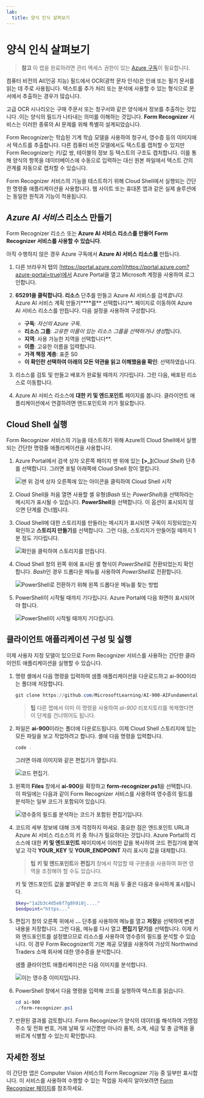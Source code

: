 ```yaml
---
lab:
  title: 양식 인식 살펴보기
---
```


# 양식 인식 살펴보기

> **참고** 이 랩을 완료하려면 관리 액세스 권한이 있는 [Azure 구독](https://azure.microsoft.com/free?azure-portal=true)이 필요합니다.

컴퓨터 비전의 AI(인공 지능) 필드에서 OCR(광학 문자 인식)은 인쇄 또는 필기 문서를 읽는 데 주로 사용됩니다. 텍스트를 추가 처리 또는 분석에 사용할 수 있는 형식으로 문서에서 추출하는 경우가 많습니다.

고급 OCR 시나리오는 구매 주문서 또는 청구서와 같은 양식에서 정보를 추출하는 것입니다 .이는 양식의 필드가 나타내는 의미를 이해하는 것입니다. **Form Recognizer** 서비스는 이러한 종류의 AI 문제를 위해 특별히 설계되었습니다.

Form Recognizer는 학습된 기계 학습 모델을 사용하여 청구서, 영수증 등의 이미지에서 텍스트를 추출합니다. 다른 컴퓨터 비전 모델에서도 텍스트를 캡처할 수 있지만 Form Recognizer는 키/값 쌍, 테이블의 정보 등 텍스트의 구조도 캡처합니다. 이를 통해 양식의 항목을 데이터베이스에 수동으로 입력하는 대신 원본 파일에서 텍스트 간의 관계를 자동으로 캡처할 수 있습니다. 

Form Recognizer 서비스의 기능을 테스트하기 위해 Cloud Shell에서 실행되는 간단한 명령줄 애플리케이션을 사용합니다. 웹 사이트 또는 휴대폰 앱과 같은 실제 솔루션에는 동일한 원칙과 기능이 적용됩니다.

## *Azure AI 서비스* 리소스 만들기

Form Recognizer 리소스 또는 **Azure AI 서비스 리소스를 **만들어 Form Recognizer** 서비스를 사용할 수 있습니다**.

아직 수행하지 않은 경우 Azure 구독에서 **Azure AI 서비스 리소스를** 만듭니다.

1. 다른 브라우저 탭의 [https://portal.azure.com](https://portal.azure.com?azure-portal=true)에서 Azure Portal을 열고 Microsoft 계정을 사용하여 로그인합니다.

1. **65291을 클릭합니다. 리소스** 단추를 만들고 Azure AI 서비스를 검색*합니다*. Azure AI 서비스 계획 만들기****를** 선택합니다**. 페이지로 이동하여 Azure AI 서비스 리소스를 만듭니다. 다음 설정을 사용하여 구성합니다.
    - **구독**: *자신의 Azure 구독*.
    - **리소스 그룹**: *고유한 이름이 있는 리소스 그룹을 선택하거나 생성*합니다.
    - **지역**: 사용 가능한 지역을 선택합니다**.
    - **이름**: 고유한 이름을 입력합니다.
    - **가격 책정 계층**: 표준 S0
    - **이 확인란 선택하여 아래의 모든 약관을 읽고 이해했음을 확인**: 선택하였습니다.

1. 리소스를 검토 및 만들고 배포가 완료될 때까지 기다립니다. 그런 다음, 배포된 리소스로 이동합니다.

1. Azure AI 서비스 리소스에 **대한 키 및 엔드포인트** 페이지를 봅니다. 클라이언트 애플리케이션에서 연결하려면 엔드포인트와 키가 필요합니다.

## Cloud Shell 실행

Form Recognizer 서비스의 기능을 테스트하기 위해 Azure의 Cloud Shell에서 실행되는 간단한 명령줄 애플리케이션을 사용합니다. 

1. Azure Portal에서 검색 상자 오른쪽 페이지 맨 위에 있는 **[>_]**(*Cloud Shell*) 단추를 선택합니다. 그러면 포털 아래쪽에 Cloud Shell 창이 열립니다. 

    ![맨 위 검색 상자 오른쪽에 있는 아이콘을 클릭하여 Cloud Shell 시작](media/analyze-receipts/powershell-portal-guide-1.png)

1. Cloud Shell을 처음 열면 사용할 셸 유형(*Bash* 또는 *PowerShell*)을 선택하라는 메시지가 표시될 수 있습니다. **PowerShell**을 선택합니다. 이 옵션이 표시되지 않으면 단계를 건너뜁니다.  

1. Cloud Shell에 대한 스토리지를 만들라는 메시지가 표시되면 구독이 지정되었는지 확인하고 **스토리지 만들기**를 선택합니다. 그런 다음, 스토리지가 만들어질 때까지 1분 정도 기다립니다.

    ![확인을 클릭하여 스토리지를 만듭니다.](media/analyze-receipts/powershell-portal-guide-2.png)

1. Cloud Shell 창의 왼쪽 위에 표시된 셸 형식이 *PowerShell*로 전환되었는지 확인합니다. *Bash*인 경우 드롭다운 메뉴를 사용하여 *PowerShell*로 전환합니다.

    ![PowerShell로 전환하기 위해 왼쪽 드롭다운 메뉴를 찾는 방법](media/analyze-receipts/powershell-portal-guide-3.png) 

1. PowerShell이 시작될 때까지 기다립니다. Azure Portal에 다음 화면이 표시되어야 합니다.  

    ![PowerShell이 시작될 때까지 기다립니다.](media/analyze-receipts/powershell-prompt.png) 

## 클라이언트 애플리케이션 구성 및 실행

이제 사용자 지정 모델이 있으므로 Form Recognizer 서비스를 사용하는 간단한 클라이언트 애플리케이션을 실행할 수 있습니다.

1. 명령 셸에서 다음 명령을 입력하여 샘플 애플리케이션을 다운로드하고 ai-900이라는 폴더에 저장합니다.

    ```PowerShell
    git clone https://github.com/MicrosoftLearning/AI-900-AIFundamentals ai-900
    ```

    >**팁** 다른 랩에서 이미 이 명령을 사용하여 *ai-900* 리포지토리를 복제했다면 이 단계를 건너뛰어도 됩니다.

1. 파일은 **ai-900**이라는 폴더에 다운로드됩니다. 이제 Cloud Shell 스토리지에 있는 모든 파일을 보고 작업하려고 합니다. 셸에 다음 명령을 입력합니다.

    ```PowerShell
    code .
    ```

    그러면 아래 이미지와 같은 편집기가 열립니다. 

    ![코드 편집기.](media/analyze-receipts/powershell-portal-guide-4.png)

1. 왼쪽의 **Files** 창에서 **ai-900**을 확장하고 **form-recognizer.ps1**을 선택합니다. 이 파일에는 다음과 같이 Form Recognizer 서비스를 사용하여 영수증의 필드를 분석하는 일부 코드가 포함되어 있습니다.

    ![영수증의 필드를 분석하는 코드가 포함된 편집기입니다.](media/analyze-receipts/recognize-receipt-code.png)

1. 코드의 세부 정보에 대해 크게 걱정하지 마세요. 중요한 점은 엔드포인트 URL과 Azure AI 서비스 리소스의 키 중 하나가 필요하다는 것입니다. Azure Portal의 리소스에 대한 **키 및 엔드포인트** 페이지에서 이러한 값을 복사하여 코드 편집기에 붙여넣고 각각 **YOUR_KEY** 및 **YOUR_ENDPOINT** 자리 표시자 값을 대체합니다.

    > **팁** **키 및 엔드포인트**와 **편집기** 창에서 작업할 때 구분줄을 사용하여 화면 영역을 조정해야 할 수도 있습니다.

    키 및 엔드포인트 값을 붙여넣은 후 코드의 처음 두 줄은 다음과 유사하게 표시됩니다.

    ```PowerShell
    $key="1a2b3c4d5e6f7g8h9i0j...."    
    $endpoint="https..."
    ```

1. 편집기 창의 오른쪽 위에서 **...** 단추를 사용하여 메뉴를 열고 **저장**을 선택하여 변경 내용을 저장합니다. 그런 다음, 메뉴를 다시 열고 **편집기 닫기**를 선택합니다. 이제 키와 엔드포인트를 설정했으므로 리소스를 사용하여 영수증의 필드를 분석할 수 있습니다. 이 경우 Form Recognizer의 기본 제공 모델을 사용하여 가상의 Northwind Traders 소매 회사에 대한 영수증을 분석합니다.

    샘플 클라이언트 애플리케이션은 다음 이미지를 분석합니다.

    ![이는 영수증 이미지입니다.](media/analyze-receipts/receipt.jpg)

1. PowerShell 창에서 다음 명령을 입력해 코드를 실행하여 텍스트를 읽습니다.

    ```PowerShell
    cd ai-900
    ./form-recognizer.ps1
    ```

1. 반환된 결과를 검토합니다. Form Recognizer가 양식의 데이터를 해석하여 가맹점 주소 및 전화 번호, 거래 날짜 및 시간뿐만 아니라 품목, 소계, 세금 및 총 금액을 올바르게 식별할 수 있는지 확인합니다.

## 자세한 정보

이 간단한 앱은 Computer Vision 서비스의 Form Recognizer 기능 중 일부만 표시합니다. 이 서비스를 사용하여 수행할 수 있는 작업을 자세히 알아보려면 [Form Recognizer 페이지](https://docs.microsoft.com/azure/applied-ai-services/form-recognizer/overview)를 참조하세요.

